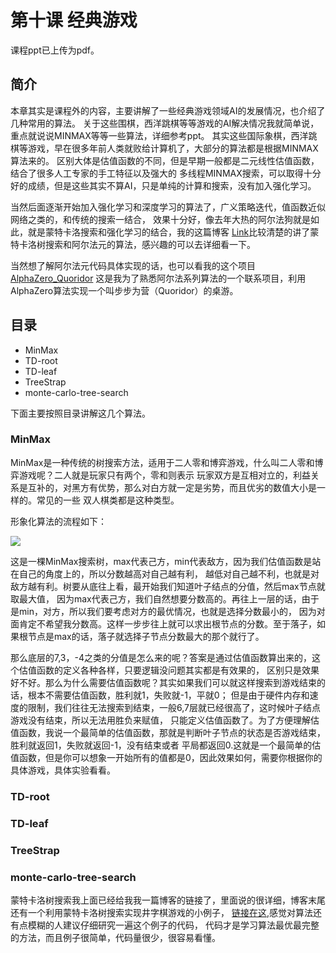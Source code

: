 
# 第十课 经典游戏

课程ppt已上传为pdf。

## 简介

本章其实是课程外的内容，主要讲解了一些经典游戏领域AI的发展情况，也介绍了几种常用的算法。
关于这些围棋，西洋跳棋等等游戏的AI解决情况我就简单说，重点就说说MINMAX等等一些算法，详细参考ppt。
其实这些国际象棋，西洋跳棋等游戏，早在很多年前人类就败给计算机了，大部分的算法都是根据MINMAX算法来的。
区别大体是估值函数的不同，但是早期一般都是二元线性估值函数，结合了很多人工专家的手工特征以及强大的
多线程MINMAX搜索，可以取得十分好的成绩，但是这些其实不算AI，只是单纯的计算和搜索，没有加入强化学习。

当然后面逐渐开始加入强化学习和深度学习的算法了，广义策略迭代，值函数近似网络之类的，和传统的搜索一结合，
效果十分好，像去年大热的阿尔法狗就是如此，就是蒙特卡洛搜索和强化学习的结合，我的这篇博客
[Link](https://cryer.github.io/2018/06/mcts/)比较清楚的讲了蒙特卡洛树搜索和阿尔法元的算法，感兴趣的可以去详细看一下。

当然想了解阿尔法元代码具体实现的话，也可以看我的这个项目[AlphaZero_Quoridor](https://github.com/cryer/AlphaZero_Quoridor)
这是我为了熟悉阿尔法系列算法的一个联系项目，利用AlphaZero算法实现一个叫步步为营（Quoridor）的桌游。

## 目录

* MinMax
* TD-root
* TD-leaf
* TreeStrap 
* monte-carlo-tree-search

下面主要按照目录讲解这几个算法。

### MinMax
MinMax是一种传统的树搜索方法，适用于二人零和博弈游戏，什么叫二人零和博弈游戏呢？二人就是玩家只有两个，零和则表示
玩家双方是互相对立的，利益关系是互补的，对黑方有优势，那么对白方就一定是劣势，而且优劣的数值大小是一样的。常见的一些
双人棋类都是这种类型。

形象化算法的流程如下：

![](https://github.com/cryer/D.Silver_RL_Course/raw/master/images/300.png)

这是一棵MinMax搜索树，max代表己方，min代表敌方，因为我们估值函数是站在自己的角度上的，所以分数越高对自己越有利，
越低对自己越不利，也就是对敌方越有利。树要从底往上看，最开始我们知道叶子结点的分值，然后max节点就取最大值，
因为max代表己方，我们自然想要分数高的。再往上一层的话，由于是min，对方，所以我们要考虑对方的最优情况，也就是选择分数最小的，
因为对面肯定不希望我分数高。这样一步步往上就可以求出根节点的分数。至于落子，如果根节点是max的话，落子就选择子节点分数最大的那个就行了。

那么底层的7,3，-4之类的分值是怎么来的呢？答案是通过估值函数算出来的，这个估值函数的定义各种各样，只要逻辑没问题其实都是有效果的，
区别只是效果好不好。那么为什么需要估值函数呢？其实如果我们可以就这样搜索到游戏结束的话，根本不需要估值函数，胜利就1，失败就-1，平就0；
但是由于硬件内存和速度的限制，我们往往无法搜索到结束，一般6,7层就已经很高了，这时候叶子结点游戏没有结束，所以无法用胜负来赋值，
只能定义估值函数了。为了方便理解估值函数，我说一个最简单的估值函数，那就是判断叶子节点的状态是否游戏结束，胜利就返回1，失败就返回-1，没有结束或者
平局都返回0.这就是一个最简单的估值函数，但是你可以想象一开始所有的值都是0，因此效果如何，需要你根据你的具体游戏，具体实验看看。

### TD-root
### TD-leaf
### TreeStrap
### monte-carlo-tree-search

蒙特卡洛树搜索我上面已经给我我一篇博客的链接了，里面说的很详细，博客末尾还有一个利用蒙特卡洛树搜索实现井字棋游戏的小例子，
[链接在这](https://github.com/cryer/monte-carlo-tree-search),感觉对算法还有点模糊的人建议仔细研究一遍这个例子的代码，
代码才是学习算法最优最完整的方法，而且例子很简单，代码量很少，很容易看懂。






